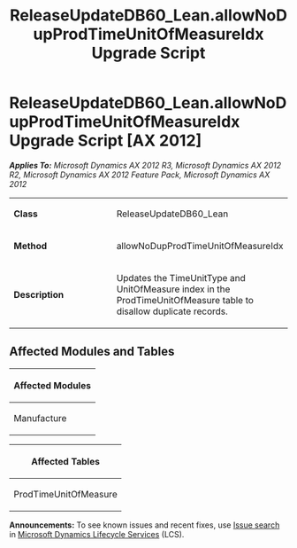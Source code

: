 ﻿---
title: ReleaseUpdateDB60_Lean.allowNoDupProdTimeUnitOfMeasureIdx Upgrade Script
TOCTitle: ReleaseUpdateDB60_Lean.allowNoDupProdTimeUnitOfMeasureIdx Upgrade Script
ms:assetid: bea89902-5e82-d890-d876-42ba56e1d856
ms:mtpsurl: https://msdn.microsoft.com/en-us/library/JJ686724(v=AX.60)
ms:contentKeyID: 49710922
ms.date: 05/18/2015
mtps_version: v=AX.60
---

# ReleaseUpdateDB60\_Lean.allowNoDupProdTimeUnitOfMeasureIdx Upgrade Script [AX 2012]


_**Applies To:** Microsoft Dynamics AX 2012 R3, Microsoft Dynamics AX 2012 R2, Microsoft Dynamics AX 2012 Feature Pack, Microsoft Dynamics AX 2012_

<table>
<colgroup>
<col style="width: 50%" />
<col style="width: 50%" />
</colgroup>
<tbody>
<tr class="odd">
<td><p><strong>Class</strong></p></td>
<td><p>ReleaseUpdateDB60_Lean</p></td>
</tr>
<tr class="even">
<td><p><strong>Method</strong></p></td>
<td><p>allowNoDupProdTimeUnitOfMeasureIdx</p></td>
</tr>
<tr class="odd">
<td><p><strong>Description</strong></p></td>
<td><p>Updates the TimeUnitType and UnitOfMeasure index in the ProdTimeUnitOfMeasure table to disallow duplicate records.</p></td>
</tr>
</tbody>
</table>


## Affected Modules and Tables

<table>
<colgroup>
<col style="width: 100%" />
</colgroup>
<thead>
<tr class="header">
<th><p>Affected Modules</p></th>
</tr>
</thead>
<tbody>
<tr class="odd">
<td><p>Manufacture</p></td>
</tr>
</tbody>
</table>


<table>
<colgroup>
<col style="width: 100%" />
</colgroup>
<thead>
<tr class="header">
<th><p>Affected Tables</p></th>
</tr>
</thead>
<tbody>
<tr class="odd">
<td><p>ProdTimeUnitOfMeasure</p></td>
</tr>
</tbody>
</table>

  
**Announcements:** To see known issues and recent fixes, use [Issue search](http://go.microsoft.com/fwlink/?linkid=389258) in [Microsoft Dynamics Lifecycle Services](http://go.microsoft.com/fwlink/?linkid=306505) (LCS).

